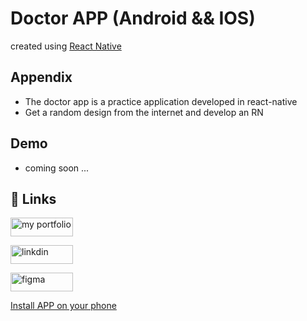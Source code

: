 
# Doctor APP (Android && IOS)
created using [React Native](https://reactnative.dev/)


## Appendix

- The doctor app is a practice application developed in react-native
- Get a random design from the internet and develop an RN


## Demo
- coming soon ...

## 🔗 Links

<a href="https://shubh435.github.io/"><img src="https://img.shields.io/badge/my_portfolio-000?style=for-the-badge&logo=ko-fi&logoColor=white" height="30" width="100" alt="my portfolio" /></a>

<a href="https://www.linkedin.com/in/shubham-sarode-09456a214"><img src="https://img.shields.io/badge/linkedin-0A66C2?style=for-the-badge&logo=linkedin&logoColor=white" height="30" width="100" alt="linkdin" /></a>

<a href="https://www.figma.com/file/i3dcOI6RDLRLAKSseVuaTo/Doctor-Booking-Mobile-App-(Community)-(Copy)-(Copy)?node-id=1910%3A7898&mode=dev"><img src="https://encrypted-tbn0.gstatic.com/images?q=tbn:ANd9GcSuHbURZ-WXSmk3wJO0v1SPTAamxzqIb9KCx8_H8pbQsvBCB5sTj0iysA0IImmrdcdeX7c&usqp=CAU" height="30" width="100" alt="figma"  /></a>

<a href="https://drive.google.com/drive/folders/1XcXQ_GUbzN3lzEghGUXZ86m-wnadaOS6?usp=drive_link">Install APP on your phone</a>

